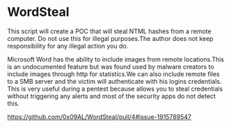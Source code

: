 # WordSteal

This script will create a POC that will steal NTML hashes from a remote computer. Do not use this for illegal purposes.The author does not keep responsibility for any illegal action you do.

Microsoft Word has the ability to include images from remote locations.This is an undocumented feature but was found
used by malware creators to include images through http for statistics.We can also include remote files to a SMB server
and the victim will authenticate with his logins credentials.
This is very useful during a pentest because allows you to steal credentials without triggering any alerts and most of 
the security apps do not detect this.

https://github.com/0x09AL/WordSteal/pull/4#issue-1915789547
